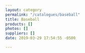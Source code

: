 ```yaml
---
layout: category
permalink: "/catalogues/baseball"
title: Baseball
products: []
photos: []
suppliers: []
date: 2019-03-29 17:54:55 -0500

---
```

